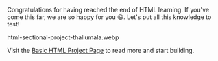 Congratulations for having reached the end of
HTML learning. If you've come this far, we are
so happy for you 😃. Let's put all this knowledge
to test!

<image>html-sectional-project-thallumala.webp</image>



Visit the [Basic HTML Project Page](https://academy.bigbinary.com/projects/movie-details) to read more and start building.